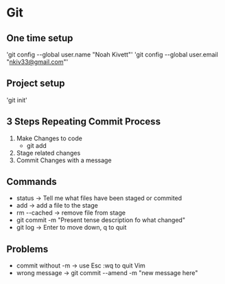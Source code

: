 # Git

## One time setup 

'git config --global user.name "Noah Kivett"'
'git config --global user.email "nkiv33@gmail.com"' 

## Project setup

'git init'

## 3 Steps Repeating Commit Process

1. Make Changes to code
    * git add
2. Stage related changes
3. Commit Changes with a message

## Commands 

* status -> Tell me what files have been staged or commited
* add -> add a file to the stage
* rm --cached -> remove file from stage
* git commit -m "Present tense description fo what changed"
* git log -> Enter to move down, q to quit


## Problems
* commit without -m  -> use Esc :wq to quit Vim
* wrong message -> git commit --amend -m "new message here"